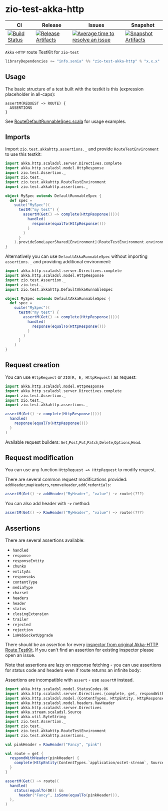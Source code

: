 # zio-test-akka-http

|  CI | Release | Issues | Snapshot |
| --- | --- | --- | --- |
| [![Build Status][Badge-Actions]][Link-Actions] | [![Release Artifacts][Badge-SonatypeReleases]][Link-SonatypeReleases] | [![Average time to resolve an issue][Badge-IsItMaintained]][Link-IsItMaintained] | [![Snapshot Artifacts][Badge-SonatypeSnapshots]][Link-SonatypeSnapshots] |


`Akka-HTTP` route TestKit for `zio-test`

```sbt
libraryDependencies += "info.senia" %% "zio-test-akka-http" % "x.x.x"
```

## Usage

The basic structure of a test built with the testkit is this (expression placeholder in all-caps):
```
assertM(REQUEST ~> ROUTE) {
  ASSERTIONS
}
```

See [RouteDefaultRunnableSpec.scala](https://github.com/senia-psm/zio-test-akka-http/blob/master/src/test/scala/zio/test/akkahttp/RouteDefaultRunnableSpec.scala) for usage examples.

## Imports

Import `zio.test.akkahttp.assertions._` and provide `RouteTestEnvironment` to use this testkit:

```scala
import akka.http.scaladsl.server.Directives.complete
import akka.http.scaladsl.model.HttpResponse
import zio.test.Assertion._
import zio.test._
import zio.test.akkahttp.RouteTestEnvironment
import zio.test.akkahttp.assertions._

object MySpec extends DefaultRunnableSpec {
  def spec =
    suite("MySpec")(
      testM("my test") {
        assertM(Get() ~> complete(HttpResponse()))(
          handled(
            response(equalTo(HttpResponse()))
          )
        )
      }
    ).provideSomeLayerShared[Environment](RouteTestEnvironment.environment)
}
```

Alternatively you can use `DefaultAkkaRunnableSpec` without importing `assertions._` and providing additional environment:

```scala
import akka.http.scaladsl.server.Directives.complete
import akka.http.scaladsl.model.HttpResponse
import zio.test.Assertion._
import zio.test._
import zio.test.akkahttp.DefaultAkkaRunnableSpec

object MySpec extends DefaultAkkaRunnableSpec {
  def spec =
    suite("MySpec")(
      testM("my test") {
        assertM(Get() ~> complete(HttpResponse()))(
          handled(
            response(equalTo(HttpResponse()))
          )
        )
      }
    )
}
```


## Request creation

You can use `HttpRequest` or `ZIO[R, E, HttpRequest]` as request:

```scala
import akka.http.scaladsl.model.HttpResponse
import akka.http.scaladsl.server.Directives.complete
import zio.test.Assertion._
import zio.test._
import zio.test.akkahttp.assertions._

assertM(Get() ~> complete(HttpResponse()))(
  handled(
    response(equalTo(HttpResponse()))
  )
)
```

Available request builders: `Get`,`Post`,`Put`,`Patch`,`Delete`,`Options`,`Head`.

## Request modification

You can use any function `HttpRequest => HttpRequest` to modify request.

There are several common request modifications provided: `addHeader`,`mapHeaders`,`removeHeader`,`addCredentials`:

```scala
assertM(Get() ~> addHeader("MyHeader", "value") ~> route)(???)
```

You can also add header with `~>` method:
```scala
assertM(Get() ~> RawHeader("MyHeader", "value") ~> route)(???)
```

## Assertions

There are several assertions available:

- `handled`
- `response`
- `responseEntity`
- `chunks`
- `entityAs`
- `responseAs`
- `contentType`
- `mediaType`
- `charset`
- `headers`
- `header`
- `status`
- `closingExtension`
- `trailer`
- `rejected`
- `rejection`
- `isWebSocketUpgrade`

There should be an assertion for every [inspector from original Akka-HTTP Route TestKit](https://doc.akka.io/docs/akka-http/current/routing-dsl/testkit.html#table-of-inspectors). If you can't find an assertion for existing inspector please open an issue.

Note that assertions are lazy on response fetching - you can use assertions for status code and headers even if route returns an infinite body:

Assertions are incompatible with `assert` - use `assertM` instead.

```scala
import akka.http.scaladsl.model.StatusCodes.OK
import akka.http.scaladsl.server.Directives.{complete, get, respondWithHeader}
import akka.http.scaladsl.model.{ContentTypes, HttpEntity, HttpResponse}
import akka.http.scaladsl.model.headers.RawHeader
import akka.http.scaladsl.server.Directives
import akka.stream.scaladsl.Source
import akka.util.ByteString
import zio.test.Assertion._
import zio.test._
import zio.test.akkahttp.RouteTestEnvironment
import zio.test.akkahttp.assertions._

val pinkHeader = RawHeader("Fancy", "pink")

val route = get {
  respondWithHeader(pinkHeader) {
    complete(HttpEntity(ContentTypes.`application/octet-stream`, Source.repeat(ByteString("abc"))))
  }
}

assertM(Get() ~> route)(
  handled(
    status(equalTo(OK)) &&
      header("Fancy", isSome(equalTo(pinkHeader))),
  ),
)
```



[Badge-Actions]: https://github.com/senia-psm/zio-test-akka-http/workflows/Scala%20CI/badge.svg?branch=master
[Badge-SonatypeReleases]: https://img.shields.io/nexus/r/https/oss.sonatype.org/info.senia/zio-test-akka-http_2.13.svg "Sonatype Releases"
[Badge-SonatypeSnapshots]: https://img.shields.io/nexus/s/https/oss.sonatype.org/info.senia/zio-test-akka-http_2.13.svg "Sonatype Snapshots"
[Badge-IsItMaintained]: http://isitmaintained.com/badge/resolution/senia-psm/zio-test-akka-http.svg "Average time to resolve an issue"

[Link-Actions]: https://github.com/senia-psm/zio-test-akka-http/actions?query=workflow%3A%22Scala+CI%22+branch%3Amaster
[Link-SonatypeReleases]: https://oss.sonatype.org/content/repositories/releases/info/senia/zio-test-akka-http_2.13/ "Sonatype Releases"
[Link-SonatypeSnapshots]: https://oss.sonatype.org/content/repositories/snapshots/info/senia/zio-test-akka-http_2.13/ "Sonatype Snapshots"
[Link-IsItMaintained]: http://isitmaintained.com/project/senia-psm/zio-test-akka-http "Average time to resolve an issue"
